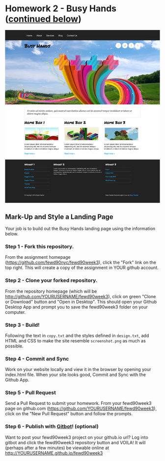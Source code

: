 # Homework 2 - Busy Hands ([continued below](#step-1---fork-this-repository))

![Screenshot](screenshot.png)

## Mark-Up and Style a Landing Page

Your job is to build out the Busy Hands landing page using the information below.

### Step 1 - Fork this repository.

From the assignment homepage (https://github.com/fewd90nyc/fewd90week3), click the "Fork" link on the top right. This will create a copy of the assignment in YOUR github account.

### Step 2 - Clone your forked repository.

From the repository homepage (which will be http://github.com/YOURUSERNAME/fewd90week3), click on green "Clone or Download" button and "Open in Desktop". This should open your Github Desktop App and prompt you to save the fewd90week3 folder on your computer.

### Step 3 - Build!

Following the text in `copy.txt` and the styles defined in `design.txt`, add HTML and CSS to make the site resemble `screenshot.png` as much as possible.

### Step 4 - Commit and Sync

Work on your website locally and view it in the browser by opening your index.html file. When your site looks good, Commit and Sync with the Github App.

### Step 5 - Pull Request

Send a Pull Request to submit your homework. From your fewd90week3 page on github.com (https://github.com/YOURUSERNAME/fewd90week3), click on the "New Pull Request" button and follow the prompts. 

### Step 6 - Publish with [Gitbot](http://gitbot.co/)! (optional)

Want to post your fewd90week3 project on your github.io url? Log into gitbot and click the fewd90week3 repository button and VOILA! It will (perhaps after a few minutes) be viewable online at http://YOURUSERNAME.github.io/fewd90week3

